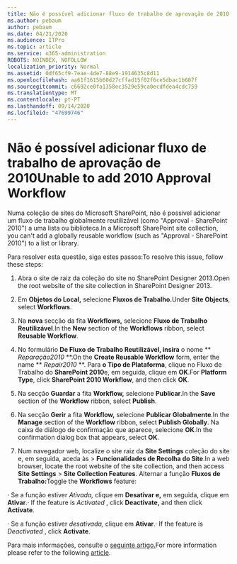 ```yaml
---
title: Não é possível adicionar fluxo de trabalho de aprovação de 2010
ms.author: pebaum
author: pebaum
ms.date: 04/21/2020
ms.audience: ITPro
ms.topic: article
ms.service: o365-administration
ROBOTS: NOINDEX, NOFOLLOW
localization_priority: Normal
ms.assetid: 0df65cf9-7eae-4de7-88e9-1914635c8d11
ms.openlocfilehash: aa61f1615b60d27cffad15f02f6ce5dbac1b607f
ms.sourcegitcommit: c6692ce0fa1358ec3529e59ca0ecdfdea4cdc759
ms.translationtype: MT
ms.contentlocale: pt-PT
ms.lasthandoff: 09/14/2020
ms.locfileid: "47699746"
---
```

# <a name="unable-to-add-2010-approval-workflow"></a><span data-ttu-id="757fd-102">Não é possível adicionar fluxo de trabalho de aprovação de 2010</span><span class="sxs-lookup"><span data-stu-id="757fd-102">Unable to add 2010 Approval Workflow</span></span>

<span data-ttu-id="757fd-103">Numa coleção de sites do Microsoft SharePoint, não é possível adicionar um fluxo de trabalho globalmente reutilizável (como "Approval - SharePoint 2010") a uma lista ou biblioteca.</span><span class="sxs-lookup"><span data-stu-id="757fd-103">In a Microsoft SharePoint site collection, you can't add a globally reusable workflow (such as "Approval - SharePoint 2010") to a list or library.</span></span>
  
<span data-ttu-id="757fd-104">Para resolver esta questão, siga estes passos:</span><span class="sxs-lookup"><span data-stu-id="757fd-104">To resolve this issue, follow these steps:</span></span> 
  
1. <span data-ttu-id="757fd-105">Abra o site de raiz da coleção do site no SharePoint Designer 2013.</span><span class="sxs-lookup"><span data-stu-id="757fd-105">Open the root website of the site collection in SharePoint Designer 2013.</span></span>
  
2. <span data-ttu-id="757fd-106">Em **Objetos do Local,** selecione **Fluxos de Trabalho.**</span><span class="sxs-lookup"><span data-stu-id="757fd-106">Under **Site Objects**, select **Workflows**.</span></span> 
  
3. <span data-ttu-id="757fd-107">Na **nova** secção da fita **Workflows,** selecione **Fluxo de Trabalho Reutilizável**.</span><span class="sxs-lookup"><span data-stu-id="757fd-107">In the **New** section of the **Workflows** ribbon, select **Reusable Workflow**.</span></span> 
  
4. <span data-ttu-id="757fd-108">No formulário **De Fluxo de Trabalho Reutilizável, insira** o nome \*\* *Reparação2010* \*\*.</span><span class="sxs-lookup"><span data-stu-id="757fd-108">On the **Create Reusable Workflow** form, enter the name \*\* *Repair2010* \*\*.</span></span> <span data-ttu-id="757fd-109">Para **o Tipo de Plataforma**, clique no Fluxo de Trabalho do **SharePoint 2010**e, em seguida, clique em **OK**.</span><span class="sxs-lookup"><span data-stu-id="757fd-109">For **Platform Type**, click **SharePoint 2010 Workflow**, and then click **OK**.</span></span> 
  
1. <span data-ttu-id="757fd-110">Na secção **Guardar** a fita **Workflow,** selecione **Publicar**.</span><span class="sxs-lookup"><span data-stu-id="757fd-110">In the **Save** section of the **Workflow** ribbon, select **Publish**.</span></span> 
  
2. <span data-ttu-id="757fd-111">Na secção **Gerir** a fita **Workflow,** selecione **Publicar Globalmente**.</span><span class="sxs-lookup"><span data-stu-id="757fd-111">In the **Manage** section of the **Workflow** ribbon, select **Publish Globally**.</span></span> <span data-ttu-id="757fd-112">Na caixa de diálogo de confirmação que aparece, selecione **OK**.</span><span class="sxs-lookup"><span data-stu-id="757fd-112">In the confirmation dialog box that appears, select **OK**.</span></span> 
  
3. <span data-ttu-id="757fd-113">Num navegador web, localize o site raiz da **Site Settings** coleção do site e, em seguida, aceda às \> **Funcionalidades de Recolha do Site**.</span><span class="sxs-lookup"><span data-stu-id="757fd-113">In a web browser, locate the root website of the site collection, and then access **Site Settings** \> **Site Collection Features**.</span></span> <span data-ttu-id="757fd-114">Alternar a função **Fluxos de Trabalho:**</span><span class="sxs-lookup"><span data-stu-id="757fd-114">Toggle the **Workflows** feature:</span></span> 
  
<span data-ttu-id="757fd-115">· Se a função estiver  *Ativada,*  clique em **Desativar e,** em seguida, clique em **Ativar**.</span><span class="sxs-lookup"><span data-stu-id="757fd-115">· If the feature is  *Activated*  , click **Deactivate,** and then click **Activate**.</span></span> 
  
<span data-ttu-id="757fd-116">· Se a função estiver  *desativada,*  clique em **Ativar**.</span><span class="sxs-lookup"><span data-stu-id="757fd-116">· If the feature is  *Deactivated*  , click **Activate**.</span></span> 
  
<span data-ttu-id="757fd-117">Para mais informações, consulte o [seguinte artigo.](https://go.microsoft.com/fwlink/?linkid=2047770&amp;clcid=0x409)</span><span class="sxs-lookup"><span data-stu-id="757fd-117">For more information please refer to the following [article](https://go.microsoft.com/fwlink/?linkid=2047770&amp;clcid=0x409).</span></span>
  

